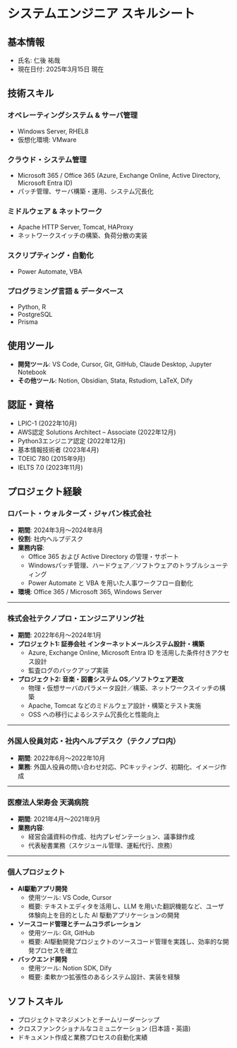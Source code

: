 # システムエンジニア スキルシート

## 基本情報
- 氏名: 仁後 祐哉
- 現在日付: 2025年3月15日 現在

## 技術スキル

### オペレーティングシステム & サーバ管理
- Windows Server, RHEL8
- 仮想化環境: VMware

### クラウド・システム管理
- Microsoft 365 / Office 365 (Azure, Exchange Online, Active Directory, Microsoft Entra ID)
- パッチ管理、サーバ構築・運用、システム冗長化

### ミドルウェア & ネットワーク
- Apache HTTP Server, Tomcat, HAProxy
- ネットワークスイッチの構築、負荷分散の実装

### スクリプティング・自動化
- Power Automate, VBA

### プログラミング言語 & データベース
- Python, R
- PostgreSQL
- Prisma

## 使用ツール
- **開発ツール**: VS Code, Cursor, Git, GitHub, Claude Desktop, Jupyter Notebook  
- **その他ツール**: Notion, Obsidian, Stata, Rstudiom, LaTeX, Dify

## 認証・資格
- LPIC-1 (2022年10月)
- AWS認定 Solutions Architect – Associate (2022年12月)
- Python3エンジニア認定 (2022年12月)
- 基本情報技術者 (2023年4月)
- TOEIC 780 (2015年9月)
- IELTS 7.0 (2023年11月)

## プロジェクト経験

### ロバート・ウォルターズ・ジャパン株式会社
- **期間**: 2024年3月～2024年8月  
- **役割**: 社内ヘルプデスク  
- **業務内容**:
  - Office 365 および Active Directory の管理・サポート
  - Windowsパッチ管理、ハードウェア／ソフトウェアのトラブルシューティング
  - Power Automate と VBA を用いた人事ワークフロー自動化
- **環境**: Office 365 / Microsoft 365, Windows Server

---

### 株式会社テクノプロ・エンジニアリング社
- **期間**: 2022年6月～2024年1月  
- **プロジェクト1: 証券会社 インターネットメールシステム設計・構築**
  - Azure, Exchange Online, Microsoft Entra ID を活用した条件付きアクセス設計
  - 監査ログのバックアップ実装
- **プロジェクト2: 音楽・図書システム OS／ソフトウェア更改**
  - 物理・仮想サーバのパラメータ設計／構築、ネットワークスイッチの構築
  - Apache, Tomcat などのミドルウェア設計・構築とテスト実施
  - OSS への移行によるシステム冗長化と性能向上

---

### 外国人役員対応・社内ヘルプデスク（テクノプロ内）
- **期間**: 2022年6月～2022年10月  
- **業務**: 外国人役員の問い合わせ対応、PCキッティング、初期化、イメージ作成

---

### 医療法人栄寿会 天満病院
- **期間**: 2021年4月～2021年9月  
- **業務内容**:
  - 経営会議資料の作成、社内プレゼンテーション、議事録作成
  - 代表秘書業務（スケジュール管理、運転代行、庶務）

---

### 個人プロジェクト
- **AI駆動アプリ開発**
  - 使用ツール: VS Code, Cursor
  - 概要: テキストエディタを活用し、LLM を用いた翻訳機能など、ユーザ体験向上を目的とした AI 駆動アプリケーションの開発
- **ソースコード管理とチームコラボレーション**
  - 使用ツール: Git, GitHub
  - 概要: AI駆動開発プロジェクトのソースコード管理を実践し、効率的な開発プロセスを確立
- **バックエンド開発**
  - 使用ツール: Notion SDK, Dify
  - 概要: 柔軟かつ拡張性のあるシステム設計、実装を経験

## ソフトスキル
- プロジェクトマネジメントとチームリーダーシップ
- クロスファンクショナルなコミュニケーション (日本語・英語)
- ドキュメント作成と業務プロセスの自動化実績
